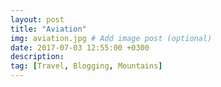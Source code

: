 ```yaml
---
layout: post
title: "Aviation"
img: aviation.jpg # Add image post (optional)
date: 2017-07-03 12:55:00 +0300
description: 
tag: [Travel, Blogging, Mountains]
---
```


